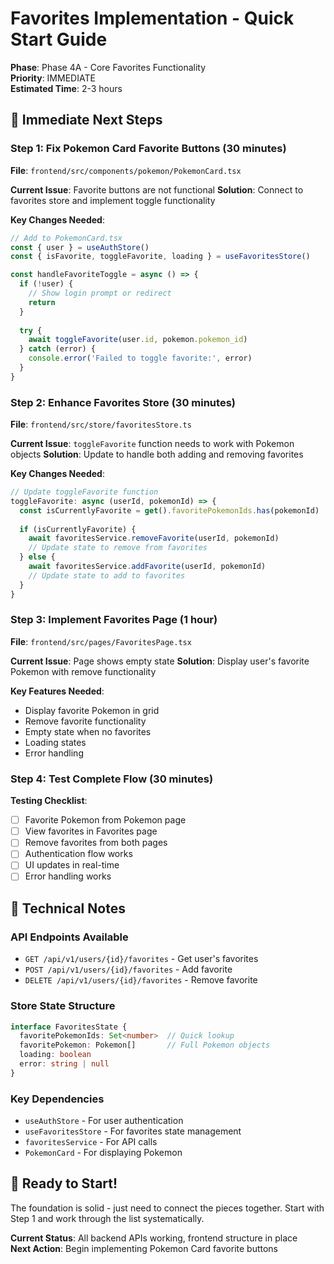 # Favorites Implementation - Quick Start Guide

**Phase**: Phase 4A - Core Favorites Functionality  
**Priority**: IMMEDIATE  
**Estimated Time**: 2-3 hours

## 🎯 **Immediate Next Steps**

### **Step 1: Fix Pokemon Card Favorite Buttons** (30 minutes)
**File**: `frontend/src/components/pokemon/PokemonCard.tsx`

**Current Issue**: Favorite buttons are not functional
**Solution**: Connect to favorites store and implement toggle functionality

**Key Changes Needed**:
```typescript
// Add to PokemonCard.tsx
const { user } = useAuthStore()
const { isFavorite, toggleFavorite, loading } = useFavoritesStore()

const handleFavoriteToggle = async () => {
  if (!user) {
    // Show login prompt or redirect
    return
  }
  
  try {
    await toggleFavorite(user.id, pokemon.pokemon_id)
  } catch (error) {
    console.error('Failed to toggle favorite:', error)
  }
}
```

### **Step 2: Enhance Favorites Store** (30 minutes)
**File**: `frontend/src/store/favoritesStore.ts`

**Current Issue**: `toggleFavorite` function needs to work with Pokemon objects
**Solution**: Update to handle both adding and removing favorites

**Key Changes Needed**:
```typescript
// Update toggleFavorite function
toggleFavorite: async (userId, pokemonId) => {
  const isCurrentlyFavorite = get().favoritePokemonIds.has(pokemonId)
  
  if (isCurrentlyFavorite) {
    await favoritesService.removeFavorite(userId, pokemonId)
    // Update state to remove from favorites
  } else {
    await favoritesService.addFavorite(userId, pokemonId)
    // Update state to add to favorites
  }
}
```

### **Step 3: Implement Favorites Page** (1 hour)
**File**: `frontend/src/pages/FavoritesPage.tsx`

**Current Issue**: Page shows empty state
**Solution**: Display user's favorite Pokemon with remove functionality

**Key Features Needed**:
- Display favorite Pokemon in grid
- Remove favorite functionality
- Empty state when no favorites
- Loading states
- Error handling

### **Step 4: Test Complete Flow** (30 minutes)
**Testing Checklist**:
- [ ] Favorite Pokemon from Pokemon page
- [ ] View favorites in Favorites page
- [ ] Remove favorites from both pages
- [ ] Authentication flow works
- [ ] UI updates in real-time
- [ ] Error handling works

## 🔧 **Technical Notes**

### **API Endpoints Available**
- `GET /api/v1/users/{id}/favorites` - Get user's favorites
- `POST /api/v1/users/{id}/favorites` - Add favorite
- `DELETE /api/v1/users/{id}/favorites` - Remove favorite

### **Store State Structure**
```typescript
interface FavoritesState {
  favoritePokemonIds: Set<number>  // Quick lookup
  favoritePokemon: Pokemon[]       // Full Pokemon objects
  loading: boolean
  error: string | null
}
```

### **Key Dependencies**
- `useAuthStore` - For user authentication
- `useFavoritesStore` - For favorites state management
- `favoritesService` - For API calls
- `PokemonCard` - For displaying Pokemon

## 🚀 **Ready to Start!**

The foundation is solid - just need to connect the pieces together. Start with Step 1 and work through the list systematically.

**Current Status**: All backend APIs working, frontend structure in place  
**Next Action**: Begin implementing Pokemon Card favorite buttons
